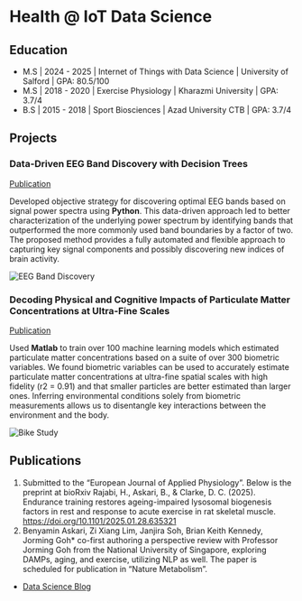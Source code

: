 # Health @ IoT Data Science 

## Education						       		
- M.S | 2024 - 2025 | Internet of Things with Data Science | University of Salford | GPA: 80.5/100
- M.S | 2018 - 2020 | Exercise Physiology                  | Kharazmi University   | GPA: 3.7/4
- B.S | 2015 - 2018 | Sport Biosciences                    | Azad University CTB   | GPA: 3.7/4

## Projects
### Data-Driven EEG Band Discovery with Decision Trees
[Publication](https://www.mdpi.com/1424-8220/22/8/3048)

Developed objective strategy for discovering optimal EEG bands based on signal power spectra using **Python**. This data-driven approach led to better characterization of the underlying power spectrum by identifying bands that outperformed the more commonly used band boundaries by a factor of two. The proposed method provides a fully automated and flexible approach to capturing key signal components and possibly discovering new indices of brain activity.

![EEG Band Discovery](/assets/img/eeg_band_discovery.jpeg)

### Decoding Physical and Cognitive Impacts of Particulate Matter Concentrations at Ultra-Fine Scales
[Publication](https://www.mdpi.com/1424-8220/22/11/4240)

Used **Matlab** to train over 100 machine learning models which estimated particulate matter concentrations based on a suite of over 300 biometric variables. We found biometric variables can be used to accurately estimate particulate matter concentrations at ultra-fine spatial scales with high fidelity (r2 = 0.91) and that smaller particles are better estimated than larger ones. Inferring environmental conditions solely from biometric measurements allows us to disentangle key interactions between the environment and the body.

![Bike Study](/assets/img/bike_study.jpeg)


## Publications
1. Submitted to the “European Journal of Applied Physiology”. Below is the preprint at bioRxiv Rajabi, H., Askari, B., & Clarke, D. C. (2025). Endurance training restores ageing-impaired lysosomal biogenesis factors in rest and response to acute exercise in rat skeletal muscle. https://doi.org/10.1101/2025.01.28.635321
2. Benyamin Askari, Zi Xiang Lim, Janjira Soh, Brian Keith Kennedy, Jorming Goh* co-first authoring a perspective review with Professor Jorming Goh from the National University of Singapore, exploring DAMPs, aging, and exercise, utilizing NLP as well. The paper is scheduled for publication in “Nature Metabolism”.
- [Data Science Blog](https://medium.com/@shawhin)
